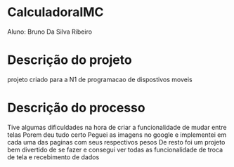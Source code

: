 # CalculadoraIMC
Aluno: Bruno Da Silva Ribeiro


# Descrição do projeto
 projeto criado para a N1 de programacao de dispostivos moveis

 # Descrição do processo
 Tive algumas dificuldades na hora de criar a funcionalidade de mudar entre telas
 Porem deu tudo certo
 Peguei as imagens no google e implementei em cada uma das paginas com seus respectivos pesos
 De resto foi um projeto bem divertido de se fazer e consegui ver todas as funcionalidade de troca de tela e recebimento de dados
